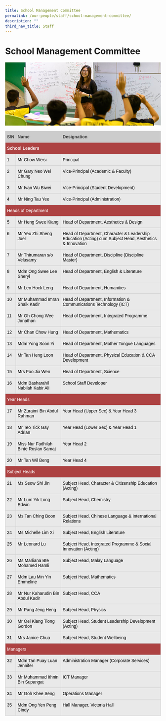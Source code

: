 ```yaml
---
title: School Management Committee
permalink: /our-people/staff/school-management-committee/
description: ""
third_nav_title: Staff
---
```

# **School Management Committee**

![](/images/staffdirectory.jpg)


<table style="border-collapse:collapse;border-spacing:0" class="tg"><thead><tr><th style="background-color:#CCC;border-color:#cccccc;border-style:solid;border-width:1px;color:#3F3F3F;font-family:Arial, sans-serif;font-size:14px;font-weight:bold;overflow:hidden;padding:10px 5px;text-align:left;vertical-align:top;word-break:normal"><span style="font-weight:bold">S/N</span></th><th style="background-color:#CCC;border-color:#cccccc;border-style:solid;border-width:1px;color:#3F3F3F;font-family:Arial, sans-serif;font-size:14px;font-weight:bold;overflow:hidden;padding:10px 5px;text-align:left;vertical-align:top;word-break:normal"><span style="font-weight:bold">Name</span></th><th style="background-color:#CCC;border-color:#cccccc;border-style:solid;border-width:1px;color:#3F3F3F;font-family:Arial, sans-serif;font-size:14px;font-weight:bold;overflow:hidden;padding:10px 5px;text-align:left;vertical-align:top;word-break:normal"><span style="font-weight:bold">Designation</span></th></tr></thead><tbody><tr><td style="background-color:#AD4242;border-color:#cccccc;border-style:solid;border-width:1px;color:#FFF;font-family:Arial, sans-serif;font-size:14px;font-weight:bold;overflow:hidden;padding:10px 5px;text-align:left;vertical-align:top;word-break:normal" colspan="3"><span style="color:#FFF">School Leaders</span></td></tr><tr><td style="background-color:#E9E9E9;border-color:#cccccc;border-style:solid;border-width:1px;font-family:Arial, sans-serif;font-size:14px;overflow:hidden;padding:10px 5px;text-align:left;vertical-align:top;word-break:normal"><span style="color:#000">1</span></td><td style="background-color:#E9E9E9;border-color:#cccccc;border-style:solid;border-width:1px;font-family:Arial, sans-serif;font-size:14px;overflow:hidden;padding:10px 5px;text-align:left;vertical-align:top;word-break:normal"><span style="color:#000">Mr Chow Weisi</span></td><td style="background-color:#E9E9E9;border-color:#cccccc;border-style:solid;border-width:1px;font-family:Arial, sans-serif;font-size:14px;overflow:hidden;padding:10px 5px;text-align:left;vertical-align:top;word-break:normal"><span style="color:#000">Principal</span></td></tr><tr><td style="background-color:#E9E9E9;border-color:#cccccc;border-style:solid;border-width:1px;font-family:Arial, sans-serif;font-size:14px;overflow:hidden;padding:10px 5px;text-align:left;vertical-align:top;word-break:normal"><span style="color:#000">2</span></td><td style="background-color:#E9E9E9;border-color:#cccccc;border-style:solid;border-width:1px;font-family:Arial, sans-serif;font-size:14px;overflow:hidden;padding:10px 5px;text-align:left;vertical-align:top;word-break:normal"><span style="color:#000">Mr Gary Neo Wei Chung</span></td><td style="background-color:#E9E9E9;border-color:#cccccc;border-style:solid;border-width:1px;font-family:Arial, sans-serif;font-size:14px;overflow:hidden;padding:10px 5px;text-align:left;vertical-align:top;word-break:normal"><span style="color:#000">Vice-Principal (Academic &amp; Faculty)</span></td></tr><tr><td style="background-color:#E9E9E9;border-color:#cccccc;border-style:solid;border-width:1px;font-family:Arial, sans-serif;font-size:14px;overflow:hidden;padding:10px 5px;text-align:left;vertical-align:top;word-break:normal"><span style="color:#000">3</span></td><td style="background-color:#E9E9E9;border-color:#cccccc;border-style:solid;border-width:1px;font-family:Arial, sans-serif;font-size:14px;overflow:hidden;padding:10px 5px;text-align:left;vertical-align:top;word-break:normal"><span style="color:#000">Mr Ivan Wu Biwei</span></td><td style="background-color:#E9E9E9;border-color:#cccccc;border-style:solid;border-width:1px;font-family:Arial, sans-serif;font-size:14px;overflow:hidden;padding:10px 5px;text-align:left;vertical-align:top;word-break:normal"><span style="color:#000">Vice-Principal (Student Development)</span></td></tr><tr><td style="background-color:#E9E9E9;border-color:#cccccc;border-style:solid;border-width:1px;font-family:Arial, sans-serif;font-size:14px;overflow:hidden;padding:10px 5px;text-align:left;vertical-align:top;word-break:normal"><span style="color:#000">4</span></td><td style="background-color:#E9E9E9;border-color:#cccccc;border-style:solid;border-width:1px;font-family:Arial, sans-serif;font-size:14px;overflow:hidden;padding:10px 5px;text-align:left;vertical-align:top;word-break:normal"><span style="color:#000">Mr Ning Tau Yee</span></td><td style="background-color:#E9E9E9;border-color:#cccccc;border-style:solid;border-width:1px;font-family:Arial, sans-serif;font-size:14px;overflow:hidden;padding:10px 5px;text-align:left;vertical-align:top;word-break:normal"><span style="color:#000">Vice-Principal (Administration)</span></td></tr><tr><td style="background-color:#AD4242;border-color:#cccccc;border-style:solid;border-width:1px;color:#FFF;font-family:Arial, sans-serif;font-size:14px;overflow:hidden;padding:10px 5px;text-align:left;vertical-align:top;word-break:normal" colspan="3"><span style="color:#FFF">Heads of Department</span></td></tr><tr><td style="background-color:#E9E9E9;border-color:#cccccc;border-style:solid;border-width:1px;font-family:Arial, sans-serif;font-size:14px;overflow:hidden;padding:10px 5px;text-align:left;vertical-align:top;word-break:normal"><span style="color:#000">5</span></td><td style="background-color:#E9E9E9;border-color:#cccccc;border-style:solid;border-width:1px;font-family:Arial, sans-serif;font-size:14px;overflow:hidden;padding:10px 5px;text-align:left;vertical-align:top;word-break:normal"><span style="color:#000">Mr Heng Swee Kiang</span></td><td style="background-color:#E9E9E9;border-color:#cccccc;border-style:solid;border-width:1px;font-family:Arial, sans-serif;font-size:14px;overflow:hidden;padding:10px 5px;text-align:left;vertical-align:top;word-break:normal"><span style="color:#000">Head of Department, Aesthetics &amp; Design</span></td></tr><tr><td style="background-color:#E9E9E9;border-color:#cccccc;border-style:solid;border-width:1px;font-family:Arial, sans-serif;font-size:14px;overflow:hidden;padding:10px 5px;text-align:left;vertical-align:top;word-break:normal"><span style="color:#000">6</span></td><td style="background-color:#E9E9E9;border-color:#cccccc;border-style:solid;border-width:1px;font-family:Arial, sans-serif;font-size:14px;overflow:hidden;padding:10px 5px;text-align:left;vertical-align:top;word-break:normal"><span style="color:#000">Mr Yeo Zhi Sheng Joel</span></td><td style="background-color:#E9E9E9;border-color:#cccccc;border-style:solid;border-width:1px;font-family:Arial, sans-serif;font-size:14px;overflow:hidden;padding:10px 5px;text-align:left;vertical-align:top;word-break:normal"><span style="color:#000">Head of Department, Character &amp; Leadership Education (Acting) cum Subject Head, Aesthetics &amp; Innovation</span></td></tr><tr><td style="background-color:#E9E9E9;border-color:#cccccc;border-style:solid;border-width:1px;font-family:Arial, sans-serif;font-size:14px;overflow:hidden;padding:10px 5px;text-align:left;vertical-align:top;word-break:normal"><span style="color:#000">7</span></td><td style="background-color:#E9E9E9;border-color:#cccccc;border-style:solid;border-width:1px;font-family:Arial, sans-serif;font-size:14px;overflow:hidden;padding:10px 5px;text-align:left;vertical-align:top;word-break:normal"><span style="color:#000">Mr Thirumaran s/o Velusamy</span></td><td style="background-color:#E9E9E9;border-color:#cccccc;border-style:solid;border-width:1px;font-family:Arial, sans-serif;font-size:14px;overflow:hidden;padding:10px 5px;text-align:left;vertical-align:top;word-break:normal"><span style="color:#000">Head of Department, Discipline (Discipline Master)</span></td></tr><tr><td style="background-color:#E9E9E9;border-color:#cccccc;border-style:solid;border-width:1px;font-family:Arial, sans-serif;font-size:14px;overflow:hidden;padding:10px 5px;text-align:left;vertical-align:top;word-break:normal"><span style="color:#000">8</span></td><td style="background-color:#E9E9E9;border-color:#cccccc;border-style:solid;border-width:1px;font-family:Arial, sans-serif;font-size:14px;overflow:hidden;padding:10px 5px;text-align:left;vertical-align:top;word-break:normal"><span style="color:#000">Mdm Ong Swee Lee Sheryl</span></td><td style="background-color:#E9E9E9;border-color:#cccccc;border-style:solid;border-width:1px;font-family:Arial, sans-serif;font-size:14px;overflow:hidden;padding:10px 5px;text-align:left;vertical-align:top;word-break:normal"><span style="color:#000">Head of Department, English &amp; Literature</span></td></tr><tr><td style="background-color:#E9E9E9;border-color:#cccccc;border-style:solid;border-width:1px;font-family:Arial, sans-serif;font-size:14px;overflow:hidden;padding:10px 5px;text-align:left;vertical-align:top;word-break:normal"><span style="color:#000">9</span></td><td style="background-color:#E9E9E9;border-color:#cccccc;border-style:solid;border-width:1px;font-family:Arial, sans-serif;font-size:14px;overflow:hidden;padding:10px 5px;text-align:left;vertical-align:top;word-break:normal"><span style="color:#000">Mr Leo Hock Leng</span></td><td style="background-color:#E9E9E9;border-color:#cccccc;border-style:solid;border-width:1px;font-family:Arial, sans-serif;font-size:14px;overflow:hidden;padding:10px 5px;text-align:left;vertical-align:top;word-break:normal"><span style="color:#000">Head of Department, Humanities</span></td></tr><tr><td style="background-color:#E9E9E9;border-color:#cccccc;border-style:solid;border-width:1px;font-family:Arial, sans-serif;font-size:14px;overflow:hidden;padding:10px 5px;text-align:left;vertical-align:top;word-break:normal"><span style="color:#000">10</span></td><td style="background-color:#E9E9E9;border-color:#cccccc;border-style:solid;border-width:1px;font-family:Arial, sans-serif;font-size:14px;overflow:hidden;padding:10px 5px;text-align:left;vertical-align:top;word-break:normal"><span style="color:#000">Mr Muhammad Imran Shaik Kadir</span></td><td style="background-color:#E9E9E9;border-color:#cccccc;border-style:solid;border-width:1px;font-family:Arial, sans-serif;font-size:14px;overflow:hidden;padding:10px 5px;text-align:left;vertical-align:top;word-break:normal"><span style="color:#000">Head of Department, Information &amp; Communications Technology (ICT)</span></td></tr><tr><td style="background-color:#E9E9E9;border-color:#cccccc;border-style:solid;border-width:1px;font-family:Arial, sans-serif;font-size:14px;overflow:hidden;padding:10px 5px;text-align:left;vertical-align:top;word-break:normal"><span style="color:#000">11</span></td><td style="background-color:#E9E9E9;border-color:#cccccc;border-style:solid;border-width:1px;font-family:Arial, sans-serif;font-size:14px;overflow:hidden;padding:10px 5px;text-align:left;vertical-align:top;word-break:normal"><span style="color:#000">Mr Oh Chong Wee Jonathan</span></td><td style="background-color:#E9E9E9;border-color:#cccccc;border-style:solid;border-width:1px;font-family:Arial, sans-serif;font-size:14px;overflow:hidden;padding:10px 5px;text-align:left;vertical-align:top;word-break:normal"><span style="color:#000">Head of Department, Integrated Programme</span></td></tr><tr><td style="background-color:#E9E9E9;border-color:#cccccc;border-style:solid;border-width:1px;font-family:Arial, sans-serif;font-size:14px;overflow:hidden;padding:10px 5px;text-align:left;vertical-align:top;word-break:normal"><span style="color:#000">12</span></td><td style="background-color:#E9E9E9;border-color:#cccccc;border-style:solid;border-width:1px;font-family:Arial, sans-serif;font-size:14px;overflow:hidden;padding:10px 5px;text-align:left;vertical-align:top;word-break:normal"><span style="color:#000">Mr Chan Chow Hung</span></td><td style="background-color:#E9E9E9;border-color:#cccccc;border-style:solid;border-width:1px;font-family:Arial, sans-serif;font-size:14px;overflow:hidden;padding:10px 5px;text-align:left;vertical-align:top;word-break:normal"><span style="color:#000">Head of Department, Mathematics</span></td></tr><tr><td style="background-color:#E9E9E9;border-color:#cccccc;border-style:solid;border-width:1px;font-family:Arial, sans-serif;font-size:14px;overflow:hidden;padding:10px 5px;text-align:left;vertical-align:top;word-break:normal"><span style="color:#000">13</span></td><td style="background-color:#E9E9E9;border-color:#cccccc;border-style:solid;border-width:1px;font-family:Arial, sans-serif;font-size:14px;overflow:hidden;padding:10px 5px;text-align:left;vertical-align:top;word-break:normal"><span style="color:#000">Mdm Yong Soon Yi</span></td><td style="background-color:#E9E9E9;border-color:#cccccc;border-style:solid;border-width:1px;font-family:Arial, sans-serif;font-size:14px;overflow:hidden;padding:10px 5px;text-align:left;vertical-align:top;word-break:normal"><span style="color:#000">Head of Department, Mother Tongue Languages</span></td></tr><tr><td style="background-color:#E9E9E9;border-color:#cccccc;border-style:solid;border-width:1px;font-family:Arial, sans-serif;font-size:14px;overflow:hidden;padding:10px 5px;text-align:left;vertical-align:top;word-break:normal"><span style="color:#000">14</span></td><td style="background-color:#E9E9E9;border-color:#cccccc;border-style:solid;border-width:1px;font-family:Arial, sans-serif;font-size:14px;overflow:hidden;padding:10px 5px;text-align:left;vertical-align:top;word-break:normal"><span style="color:#000">Mr Tan Heng Loon</span></td><td style="background-color:#E9E9E9;border-color:#cccccc;border-style:solid;border-width:1px;font-family:Arial, sans-serif;font-size:14px;overflow:hidden;padding:10px 5px;text-align:left;vertical-align:top;word-break:normal"><span style="color:#000">Head of Department, Physical Education &amp; CCA Development</span></td></tr><tr><td style="background-color:#E9E9E9;border-color:#cccccc;border-style:solid;border-width:1px;font-family:Arial, sans-serif;font-size:14px;overflow:hidden;padding:10px 5px;text-align:left;vertical-align:top;word-break:normal"><span style="color:#000">15</span></td><td style="background-color:#E9E9E9;border-color:#cccccc;border-style:solid;border-width:1px;font-family:Arial, sans-serif;font-size:14px;overflow:hidden;padding:10px 5px;text-align:left;vertical-align:top;word-break:normal"><span style="color:#000">Mrs Foo Jia Wen</span></td><td style="background-color:#E9E9E9;border-color:#cccccc;border-style:solid;border-width:1px;font-family:Arial, sans-serif;font-size:14px;overflow:hidden;padding:10px 5px;text-align:left;vertical-align:top;word-break:normal"><span style="color:#000">Head of Department, Science</span></td></tr><tr><td style="background-color:#E9E9E9;border-color:#cccccc;border-style:solid;border-width:1px;font-family:Arial, sans-serif;font-size:14px;overflow:hidden;padding:10px 5px;text-align:left;vertical-align:top;word-break:normal"><span style="color:#000">16</span></td><td style="background-color:#E9E9E9;border-color:#cccccc;border-style:solid;border-width:1px;font-family:Arial, sans-serif;font-size:14px;overflow:hidden;padding:10px 5px;text-align:left;vertical-align:top;word-break:normal"><span style="color:#000">Mdm Basharahil Nabilah Kabir Ali</span></td><td style="background-color:#E9E9E9;border-color:#cccccc;border-style:solid;border-width:1px;font-family:Arial, sans-serif;font-size:14px;overflow:hidden;padding:10px 5px;text-align:left;vertical-align:top;word-break:normal"><span style="color:#000">School Staff Developer</span></td></tr><tr><td style="background-color:#AD4242;border-color:#cccccc;border-style:solid;border-width:1px;color:#FFF;font-family:Arial, sans-serif;font-size:14px;overflow:hidden;padding:10px 5px;text-align:left;vertical-align:top;word-break:normal" colspan="3"><span style="color:#FFF">Year Heads</span></td></tr><tr><td style="background-color:#E9E9E9;border-color:#cccccc;border-style:solid;border-width:1px;font-family:Arial, sans-serif;font-size:14px;overflow:hidden;padding:10px 5px;text-align:left;vertical-align:top;word-break:normal"><span style="color:#000">17</span></td><td style="background-color:#E9E9E9;border-color:#cccccc;border-style:solid;border-width:1px;font-family:Arial, sans-serif;font-size:14px;overflow:hidden;padding:10px 5px;text-align:left;vertical-align:top;word-break:normal"><span style="color:#000">Mr Zuraimi Bin Abdul Rahman</span></td><td style="background-color:#E9E9E9;border-color:#cccccc;border-style:solid;border-width:1px;font-family:Arial, sans-serif;font-size:14px;overflow:hidden;padding:10px 5px;text-align:left;vertical-align:top;word-break:normal"><span style="color:#000">Year Head (Upper Sec) &amp; Year Head 3</span></td></tr><tr><td style="background-color:#E9E9E9;border-color:#cccccc;border-style:solid;border-width:1px;font-family:Arial, sans-serif;font-size:14px;overflow:hidden;padding:10px 5px;text-align:left;vertical-align:top;word-break:normal"><span style="color:#000">18</span></td><td style="background-color:#E9E9E9;border-color:#cccccc;border-style:solid;border-width:1px;font-family:Arial, sans-serif;font-size:14px;overflow:hidden;padding:10px 5px;text-align:left;vertical-align:top;word-break:normal"><span style="color:#000">Mr Teo Tick Gay Adrian</span></td><td style="background-color:#E9E9E9;border-color:#cccccc;border-style:solid;border-width:1px;font-family:Arial, sans-serif;font-size:14px;overflow:hidden;padding:10px 5px;text-align:left;vertical-align:top;word-break:normal"><span style="color:#000">Year Head (Lower Sec) &amp; Year Head 1</span></td></tr><tr><td style="background-color:#E9E9E9;border-color:#cccccc;border-style:solid;border-width:1px;font-family:Arial, sans-serif;font-size:14px;overflow:hidden;padding:10px 5px;text-align:left;vertical-align:top;word-break:normal"><span style="color:#000">19</span></td><td style="background-color:#E9E9E9;border-color:#cccccc;border-style:solid;border-width:1px;font-family:Arial, sans-serif;font-size:14px;overflow:hidden;padding:10px 5px;text-align:left;vertical-align:top;word-break:normal"><span style="color:#000">Miss Nur Fadhilah Binte Roslan Samat</span></td><td style="background-color:#E9E9E9;border-color:#cccccc;border-style:solid;border-width:1px;font-family:Arial, sans-serif;font-size:14px;overflow:hidden;padding:10px 5px;text-align:left;vertical-align:top;word-break:normal"><span style="color:#000">Year Head 2</span></td></tr><tr><td style="background-color:#E9E9E9;border-color:#cccccc;border-style:solid;border-width:1px;font-family:Arial, sans-serif;font-size:14px;overflow:hidden;padding:10px 5px;text-align:left;vertical-align:top;word-break:normal"><span style="color:#000">20</span></td><td style="background-color:#E9E9E9;border-color:#cccccc;border-style:solid;border-width:1px;font-family:Arial, sans-serif;font-size:14px;overflow:hidden;padding:10px 5px;text-align:left;vertical-align:top;word-break:normal"><span style="color:#000">Mr Tan Wil Beng</span></td><td style="background-color:#E9E9E9;border-color:#cccccc;border-style:solid;border-width:1px;font-family:Arial, sans-serif;font-size:14px;overflow:hidden;padding:10px 5px;text-align:left;vertical-align:top;word-break:normal"><span style="color:#000">Year Head 4</span></td></tr><tr><td style="background-color:#AD4242;border-color:#cccccc;border-style:solid;border-width:1px;color:#FFF;font-family:Arial, sans-serif;font-size:14px;overflow:hidden;padding:10px 5px;text-align:left;vertical-align:top;word-break:normal" colspan="3"><span style="color:#FFF">Subject Heads</span></td></tr><tr><td style="background-color:#E9E9E9;border-color:#cccccc;border-style:solid;border-width:1px;font-family:Arial, sans-serif;font-size:14px;overflow:hidden;padding:10px 5px;text-align:left;vertical-align:top;word-break:normal"><span style="color:#000">21</span></td><td style="background-color:#E9E9E9;border-color:#cccccc;border-style:solid;border-width:1px;font-family:Arial, sans-serif;font-size:14px;overflow:hidden;padding:10px 5px;text-align:left;vertical-align:top;word-break:normal"><span style="color:#000">Ms Seow Shi Jin</span></td><td style="background-color:#E9E9E9;border-color:#cccccc;border-style:solid;border-width:1px;font-family:Arial, sans-serif;font-size:14px;overflow:hidden;padding:10px 5px;text-align:left;vertical-align:top;word-break:normal"><span style="color:#000">Subject Head, Character &amp; Citizenship Education (Acting)</span></td></tr><tr><td style="background-color:#E9E9E9;border-color:#cccccc;border-style:solid;border-width:1px;font-family:Arial, sans-serif;font-size:14px;overflow:hidden;padding:10px 5px;text-align:left;vertical-align:top;word-break:normal"><span style="color:#000">22</span></td><td style="background-color:#E9E9E9;border-color:#cccccc;border-style:solid;border-width:1px;font-family:Arial, sans-serif;font-size:14px;overflow:hidden;padding:10px 5px;text-align:left;vertical-align:top;word-break:normal"><span style="color:#000">Mr Lum Yik Long Edwin</span></td><td style="background-color:#E9E9E9;border-color:#cccccc;border-style:solid;border-width:1px;font-family:Arial, sans-serif;font-size:14px;overflow:hidden;padding:10px 5px;text-align:left;vertical-align:top;word-break:normal"><span style="color:#000">Subject Head, Chemistry</span></td></tr><tr><td style="background-color:#E9E9E9;border-color:#cccccc;border-style:solid;border-width:1px;font-family:Arial, sans-serif;font-size:14px;overflow:hidden;padding:10px 5px;text-align:left;vertical-align:top;word-break:normal"><span style="color:#000">23</span></td><td style="background-color:#E9E9E9;border-color:#cccccc;border-style:solid;border-width:1px;font-family:Arial, sans-serif;font-size:14px;overflow:hidden;padding:10px 5px;text-align:left;vertical-align:top;word-break:normal"><span style="color:#000">Ms Tan Ching Boon</span></td><td style="background-color:#E9E9E9;border-color:#cccccc;border-style:solid;border-width:1px;font-family:Arial, sans-serif;font-size:14px;overflow:hidden;padding:10px 5px;text-align:left;vertical-align:top;word-break:normal"><span style="color:#000">Subject Head, Chinese Language &amp; International Relations</span></td></tr><tr><td style="background-color:#E9E9E9;border-color:#cccccc;border-style:solid;border-width:1px;font-family:Arial, sans-serif;font-size:14px;overflow:hidden;padding:10px 5px;text-align:left;vertical-align:top;word-break:normal"><span style="color:#000">24</span></td><td style="background-color:#E9E9E9;border-color:#cccccc;border-style:solid;border-width:1px;font-family:Arial, sans-serif;font-size:14px;overflow:hidden;padding:10px 5px;text-align:left;vertical-align:top;word-break:normal"><span style="color:#000">Ms Michelle Lim Xi</span></td><td style="background-color:#E9E9E9;border-color:#cccccc;border-style:solid;border-width:1px;font-family:Arial, sans-serif;font-size:14px;overflow:hidden;padding:10px 5px;text-align:left;vertical-align:top;word-break:normal"><span style="color:#000">Subject Head, English Literature</span></td></tr><tr><td style="background-color:#E9E9E9;border-color:#cccccc;border-style:solid;border-width:1px;font-family:Arial, sans-serif;font-size:14px;overflow:hidden;padding:10px 5px;text-align:left;vertical-align:top;word-break:normal"><span style="color:#000">25</span></td><td style="background-color:#E9E9E9;border-color:#cccccc;border-style:solid;border-width:1px;font-family:Arial, sans-serif;font-size:14px;overflow:hidden;padding:10px 5px;text-align:left;vertical-align:top;word-break:normal"><span style="color:#000">Mr Leonard Lu</span></td><td style="background-color:#E9E9E9;border-color:#cccccc;border-style:solid;border-width:1px;font-family:Arial, sans-serif;font-size:14px;overflow:hidden;padding:10px 5px;text-align:left;vertical-align:top;word-break:normal"><span style="color:#000">Subject Head, Integrated Programme &amp; Social Innovation (Acting)</span></td></tr><tr><td style="background-color:#E9E9E9;border-color:#cccccc;border-style:solid;border-width:1px;font-family:Arial, sans-serif;font-size:14px;overflow:hidden;padding:10px 5px;text-align:left;vertical-align:top;word-break:normal"><span style="color:#000">26</span></td><td style="background-color:#E9E9E9;border-color:#cccccc;border-style:solid;border-width:1px;font-family:Arial, sans-serif;font-size:14px;overflow:hidden;padding:10px 5px;text-align:left;vertical-align:top;word-break:normal"><span style="color:#000">Ms Marliana Bte Mohamed Ramli</span></td><td style="background-color:#E9E9E9;border-color:#cccccc;border-style:solid;border-width:1px;font-family:Arial, sans-serif;font-size:14px;overflow:hidden;padding:10px 5px;text-align:left;vertical-align:top;word-break:normal"><span style="color:#000">Subject Head, Malay Language</span></td></tr><tr><td style="background-color:#E9E9E9;border-color:#cccccc;border-style:solid;border-width:1px;font-family:Arial, sans-serif;font-size:14px;overflow:hidden;padding:10px 5px;text-align:left;vertical-align:top;word-break:normal"><span style="color:#000">27</span></td><td style="background-color:#E9E9E9;border-color:#cccccc;border-style:solid;border-width:1px;font-family:Arial, sans-serif;font-size:14px;overflow:hidden;padding:10px 5px;text-align:left;vertical-align:top;word-break:normal"><span style="color:#000">Mdm Lau Min Yin Emmeline</span></td><td style="background-color:#E9E9E9;border-color:#cccccc;border-style:solid;border-width:1px;font-family:Arial, sans-serif;font-size:14px;overflow:hidden;padding:10px 5px;text-align:left;vertical-align:top;word-break:normal"><span style="color:#000">Subject Head, Mathematics</span></td></tr><tr><td style="background-color:#E9E9E9;border-color:#cccccc;border-style:solid;border-width:1px;font-family:Arial, sans-serif;font-size:14px;overflow:hidden;padding:10px 5px;text-align:left;vertical-align:top;word-break:normal"><span style="color:#000">28</span></td><td style="background-color:#E9E9E9;border-color:#cccccc;border-style:solid;border-width:1px;font-family:Arial, sans-serif;font-size:14px;overflow:hidden;padding:10px 5px;text-align:left;vertical-align:top;word-break:normal"><span style="color:#000">Mr Nur Kaharudin Bin Abdul Kadir</span></td><td style="background-color:#E9E9E9;border-color:#cccccc;border-style:solid;border-width:1px;font-family:Arial, sans-serif;font-size:14px;overflow:hidden;padding:10px 5px;text-align:left;vertical-align:top;word-break:normal"><span style="color:#000">Subject Head, CCA</span></td></tr><tr><td style="background-color:#E9E9E9;border-color:#cccccc;border-style:solid;border-width:1px;font-family:Arial, sans-serif;font-size:14px;overflow:hidden;padding:10px 5px;text-align:left;vertical-align:top;word-break:normal"><span style="color:#000">29</span></td><td style="background-color:#E9E9E9;border-color:#cccccc;border-style:solid;border-width:1px;font-family:Arial, sans-serif;font-size:14px;overflow:hidden;padding:10px 5px;text-align:left;vertical-align:top;word-break:normal"><span style="color:#000">Mr Pang Jeng Heng</span></td><td style="background-color:#E9E9E9;border-color:#cccccc;border-style:solid;border-width:1px;font-family:Arial, sans-serif;font-size:14px;overflow:hidden;padding:10px 5px;text-align:left;vertical-align:top;word-break:normal"><span style="color:#000">Subject Head, Physics</span></td></tr><tr><td style="background-color:#E9E9E9;border-color:#cccccc;border-style:solid;border-width:1px;font-family:Arial, sans-serif;font-size:14px;overflow:hidden;padding:10px 5px;text-align:left;vertical-align:top;word-break:normal"><span style="color:#000">30</span></td><td style="background-color:#E9E9E9;border-color:#cccccc;border-style:solid;border-width:1px;font-family:Arial, sans-serif;font-size:14px;overflow:hidden;padding:10px 5px;text-align:left;vertical-align:top;word-break:normal"><span style="color:#000">Mr Oei Kiang Tiong Gordon</span></td><td style="background-color:#E9E9E9;border-color:#cccccc;border-style:solid;border-width:1px;font-family:Arial, sans-serif;font-size:14px;overflow:hidden;padding:10px 5px;text-align:left;vertical-align:top;word-break:normal"><span style="color:#000">Subject Head, Student Leadership Development (Acting)</span></td></tr>
	<tr><td style="background-color:#E9E9E9;border-color:#cccccc;border-style:solid;border-width:1px;font-family:Arial, sans-serif;font-size:14px;overflow:hidden;padding:10px 5px;text-align:left;vertical-align:top;word-break:normal"><span style="color:#000">31</span></td><td style="background-color:#E9E9E9;border-color:#cccccc;border-style:solid;border-width:1px;font-family:Arial, sans-serif;font-size:14px;overflow:hidden;padding:10px 5px;text-align:left;vertical-align:top;word-break:normal"><span style="color:#000">Mrs Janice Chua</span></td><td style="background-color:#E9E9E9;border-color:#cccccc;border-style:solid;border-width:1px;font-family:Arial, sans-serif;font-size:14px;overflow:hidden;padding:10px 5px;text-align:left;vertical-align:top;word-break:normal"><span style="color:#000">Subject Head, Student Wellbeing</span></td></tr><tr><td style="background-color:#AD4242;border-color:#cccccc;border-style:solid;border-width:1px;color:#FFF;font-family:Arial, sans-serif;font-size:14px;overflow:hidden;padding:10px 5px;text-align:left;vertical-align:top;word-break:normal" colspan="3"><span style="color:#FFF">Managers</span></td></tr><tr><td style="background-color:#E9E9E9;border-color:#cccccc;border-style:solid;border-width:1px;font-family:Arial, sans-serif;font-size:14px;overflow:hidden;padding:10px 5px;text-align:left;vertical-align:top;word-break:normal"><span style="color:#000">32</span></td><td style="background-color:#E9E9E9;border-color:#cccccc;border-style:solid;border-width:1px;font-family:Arial, sans-serif;font-size:14px;overflow:hidden;padding:10px 5px;text-align:left;vertical-align:top;word-break:normal"><span style="color:#000">Mdm Tan Puay Luan Jennifer</span></td><td style="background-color:#E9E9E9;border-color:#cccccc;border-style:solid;border-width:1px;font-family:Arial, sans-serif;font-size:14px;overflow:hidden;padding:10px 5px;text-align:left;vertical-align:top;word-break:normal"><span style="color:#000">Administration Manager (Corporate Services)</span></td></tr><tr><td style="background-color:#E9E9E9;border-color:#cccccc;border-style:solid;border-width:1px;font-family:Arial, sans-serif;font-size:14px;overflow:hidden;padding:10px 5px;text-align:left;vertical-align:top;word-break:normal"><span style="color:#000">33</span></td><td style="background-color:#E9E9E9;border-color:#cccccc;border-style:solid;border-width:1px;font-family:Arial, sans-serif;font-size:14px;overflow:hidden;padding:10px 5px;text-align:left;vertical-align:top;word-break:normal"><span style="color:#000">Mr Muhammad Ithnin Bin Supangat</span></td><td style="background-color:#E9E9E9;border-color:#cccccc;border-style:solid;border-width:1px;font-family:Arial, sans-serif;font-size:14px;overflow:hidden;padding:10px 5px;text-align:left;vertical-align:top;word-break:normal"><span style="color:#000">ICT Manager</span></td></tr><tr><td style="background-color:#E9E9E9;border-color:#cccccc;border-style:solid;border-width:1px;font-family:Arial, sans-serif;font-size:14px;overflow:hidden;padding:10px 5px;text-align:left;vertical-align:top;word-break:normal"><span style="color:#000">34</span></td><td style="background-color:#E9E9E9;border-color:#cccccc;border-style:solid;border-width:1px;font-family:Arial, sans-serif;font-size:14px;overflow:hidden;padding:10px 5px;text-align:left;vertical-align:top;word-break:normal"><span style="color:#000">Mr Goh Khee Seng</span></td><td style="background-color:#E9E9E9;border-color:#cccccc;border-style:solid;border-width:1px;font-family:Arial, sans-serif;font-size:14px;overflow:hidden;padding:10px 5px;text-align:left;vertical-align:top;word-break:normal"><span style="color:#000">Operations Manager</span></td></tr><tr><td style="background-color:#E9E9E9;border-color:#cccccc;border-style:solid;border-width:1px;font-family:Arial, sans-serif;font-size:14px;overflow:hidden;padding:10px 5px;text-align:left;vertical-align:top;word-break:normal"><span style="color:#000">35</span></td><td style="background-color:#E9E9E9;border-color:#cccccc;border-style:solid;border-width:1px;font-family:Arial, sans-serif;font-size:14px;overflow:hidden;padding:10px 5px;text-align:left;vertical-align:top;word-break:normal"><span style="color:#000">Mdm Ong Yen Peng Cindy</span></td><td style="background-color:#E9E9E9;border-color:#cccccc;border-style:solid;border-width:1px;font-family:Arial, sans-serif;font-size:14px;overflow:hidden;padding:10px 5px;text-align:left;vertical-align:top;word-break:normal"><span style="color:#000">Hall Manager, Victoria Hall</span></td></tr></tbody></table>